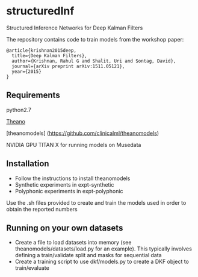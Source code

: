 # structuredInf
Structured Inference Networks for Deep Kalman Filters 

The repository contains code to train models from the workshop paper:

```
@article{krishnan2015deep,
  title={Deep Kalman Filters},
  author={Krishnan, Rahul G and Shalit, Uri and Sontag, David},
  journal={arXiv preprint arXiv:1511.05121},
  year={2015}
}
```

## Requirements
python2.7

[Theano](https://github.com/Theano/Theano)

[theanomodels] (https://github.com/clinicalml/theanomodels)

NVIDIA GPU TITAN X for running models on Musedata

## Installation
* Follow the instructions to install theanomodels
* Synthetic experiments in expt-synthetic
* Polyphonic experiments in expt-polyphonic

Use the .sh files provided to create and train the models used in order to obtain the reported numbers

## Running on your own datasets
* Create a file to load datasets into memory (see theanomodels/datasets/load.py for an example). This typically involves defining a train/validate split and masks for sequential data
* Create a training script to use dkf/models.py to create a DKF object to train/evaluate

